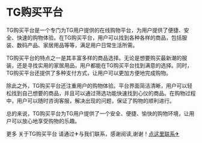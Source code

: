 # TG购买平台

TG购买平台是一个专门为TG用户提供的在线购物平台，为用户提供了便捷、安全、快速的购物体验。在TG购买平台，用户可以找到各种各样的商品，包括服装、数码产品、家居用品等等，满足用户日常生活所需。

TG购买平台的特点之一是其丰富多样的商品选择。无论是想要购买最新潮的服装，还是寻找实用的家居用品，用户都能在TG购买平台找到满意的选择。同时，TG购买平台还提供了多种支付方式，让用户可以更加方便地完成购物。

除此之外，TG购买平台还注重用户的购物体验。平台界面简洁清晰，用户可以轻松找到自己想要的商品，并且可以通过筛选功能快速找到心仪的商品。在购物过程中，用户可以随时咨询客服，解决出现的问题，保证了购物的顺利进行。

总的来说，TG购买平台为TG用户提供了一个安全、便捷、愉快的购物环境，让用户可以放心地享受购物的乐趣。

更多 关于TG购买平台 请通过✈与我们联系，感谢阅读,谢谢！[点这里联系✈](https://www.k02.cc)